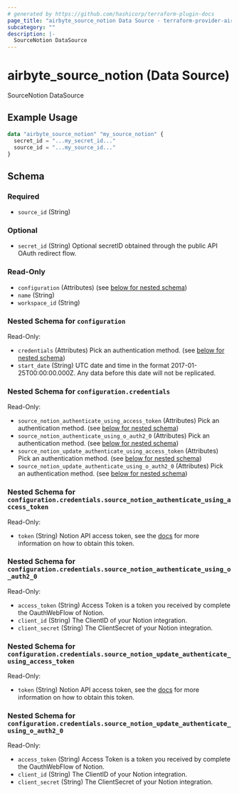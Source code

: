 ```yaml
---
# generated by https://github.com/hashicorp/terraform-plugin-docs
page_title: "airbyte_source_notion Data Source - terraform-provider-airbyte"
subcategory: ""
description: |-
  SourceNotion DataSource
---
```


# airbyte_source_notion (Data Source)

SourceNotion DataSource

## Example Usage

```terraform
data "airbyte_source_notion" "my_source_notion" {
  secret_id = "...my_secret_id..."
  source_id = "...my_source_id..."
}
```

<!-- schema generated by tfplugindocs -->
## Schema

### Required

- `source_id` (String)

### Optional

- `secret_id` (String) Optional secretID obtained through the public API OAuth redirect flow.

### Read-Only

- `configuration` (Attributes) (see [below for nested schema](#nestedatt--configuration))
- `name` (String)
- `workspace_id` (String)

<a id="nestedatt--configuration"></a>
### Nested Schema for `configuration`

Read-Only:

- `credentials` (Attributes) Pick an authentication method. (see [below for nested schema](#nestedatt--configuration--credentials))
- `start_date` (String) UTC date and time in the format 2017-01-25T00:00:00.000Z. Any data before this date will not be replicated.

<a id="nestedatt--configuration--credentials"></a>
### Nested Schema for `configuration.credentials`

Read-Only:

- `source_notion_authenticate_using_access_token` (Attributes) Pick an authentication method. (see [below for nested schema](#nestedatt--configuration--credentials--source_notion_authenticate_using_access_token))
- `source_notion_authenticate_using_o_auth2_0` (Attributes) Pick an authentication method. (see [below for nested schema](#nestedatt--configuration--credentials--source_notion_authenticate_using_o_auth2_0))
- `source_notion_update_authenticate_using_access_token` (Attributes) Pick an authentication method. (see [below for nested schema](#nestedatt--configuration--credentials--source_notion_update_authenticate_using_access_token))
- `source_notion_update_authenticate_using_o_auth2_0` (Attributes) Pick an authentication method. (see [below for nested schema](#nestedatt--configuration--credentials--source_notion_update_authenticate_using_o_auth2_0))

<a id="nestedatt--configuration--credentials--source_notion_authenticate_using_access_token"></a>
### Nested Schema for `configuration.credentials.source_notion_authenticate_using_access_token`

Read-Only:

- `token` (String) Notion API access token, see the <a href="https://developers.notion.com/docs/authorization">docs</a> for more information on how to obtain this token.


<a id="nestedatt--configuration--credentials--source_notion_authenticate_using_o_auth2_0"></a>
### Nested Schema for `configuration.credentials.source_notion_authenticate_using_o_auth2_0`

Read-Only:

- `access_token` (String) Access Token is a token you received by complete the OauthWebFlow of Notion.
- `client_id` (String) The ClientID of your Notion integration.
- `client_secret` (String) The ClientSecret of your Notion integration.


<a id="nestedatt--configuration--credentials--source_notion_update_authenticate_using_access_token"></a>
### Nested Schema for `configuration.credentials.source_notion_update_authenticate_using_access_token`

Read-Only:

- `token` (String) Notion API access token, see the <a href="https://developers.notion.com/docs/authorization">docs</a> for more information on how to obtain this token.


<a id="nestedatt--configuration--credentials--source_notion_update_authenticate_using_o_auth2_0"></a>
### Nested Schema for `configuration.credentials.source_notion_update_authenticate_using_o_auth2_0`

Read-Only:

- `access_token` (String) Access Token is a token you received by complete the OauthWebFlow of Notion.
- `client_id` (String) The ClientID of your Notion integration.
- `client_secret` (String) The ClientSecret of your Notion integration.


